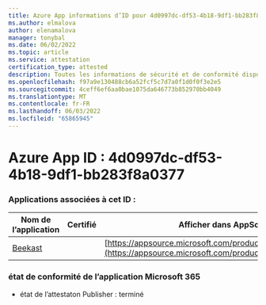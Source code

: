 ```yaml
---
title: Azure App informations d’ID pour 4d0997dc-df53-4b18-9df1-bb283f8a0377
ms.author: elmalova
author: elenamalova
manager: tonybal
ms.date: 06/02/2022
ms.topic: article
ms.service: attestation
certification_type: attested
description: Toutes les informations de sécurité et de conformité disponibles pour 4d0997dc-df53-4b18-9df1-bb283f8a0377.
ms.openlocfilehash: f97a9e130488cb6a52fcf5c7d7a0f1d0f0f3e2e5
ms.sourcegitcommit: 4ceff6ef6aa0bae1075da646773b852970bb4049
ms.translationtype: MT
ms.contentlocale: fr-FR
ms.lasthandoff: 06/03/2022
ms.locfileid: "65865945"
---
```

# <a name="azure-app-id-4d0997dc-df53-4b18-9df1-bb283f8a0377"></a>Azure App ID : 4d0997dc-df53-4b18-9df1-bb283f8a0377


### <a name="apps-associated-with-this-id"></a>Applications associées à cet ID :
| **Nom de l’application** | **Certifié** | **Afficher dans AppSource** |
|--------------|---------------|-----------------------|
| [Beekast](../forward/WA200001447.md) |  | [https://appsource.microsoft.com/product/office/WA200001447](https://appsource.microsoft.com/product/office/WA200001447) |

### <a name="microsoft-365-app-compliance-status"></a>état de conformité de l’application Microsoft 365
- état de l’attestaton Publisher : terminé
